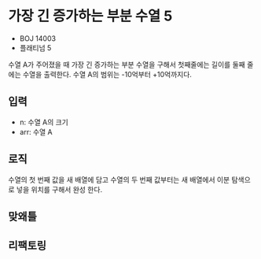 # 가장 긴 증가하는 부분 수열 5

- BOJ 14003
- 플래티넘 5

수열 A가 주어졌을 때 가장 긴 증가하는 부분 수열을 구해서 첫째줄에는 길이를 둘째 줄에는 수열을 출력한다. 수열 A의 범위는 -10억부터 +10억까지다.

## 입력

- n: 수열 A의 크기
- arr: 수열 A

## 로직

수열의 첫 번째 값을 새 배열에 담고 수열의 두 번째 값부터는 새 배열에서 이분 탐색으로 넣을 위치를 구해서 완성 한다.

## 맞왜틀

## 리팩토링
